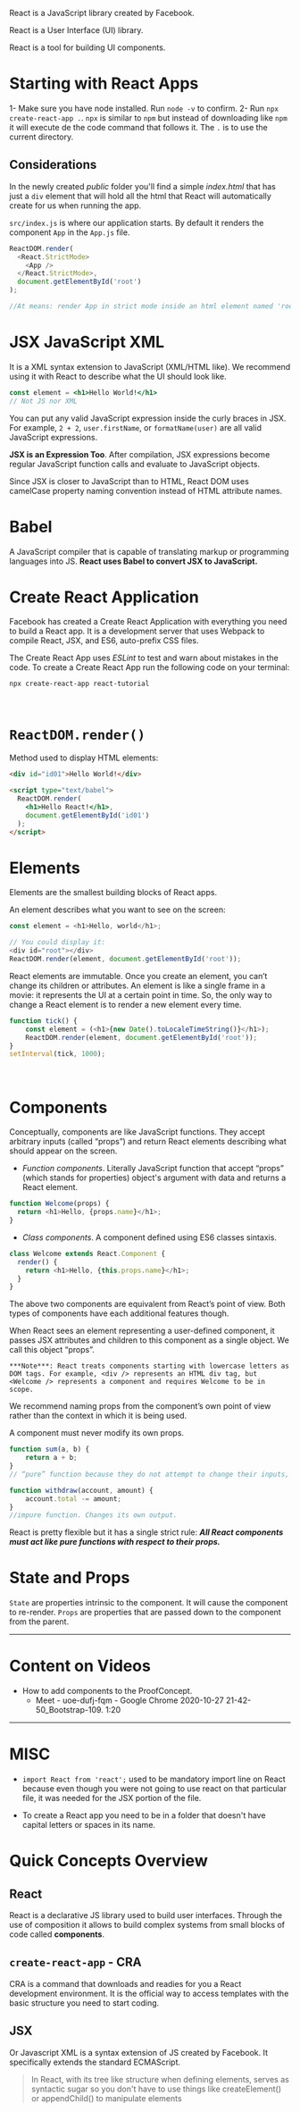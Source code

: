 React is a JavaScript library created by Facebook.

React is a User Interface (UI) library.

React is a tool for building UI components.

# **Starting with React Apps**

1- Make sure you have node installed. Run `node -v` to confirm.
2- Run `npx create-react-app .`. `npx` is similar to `npm` but instead of downloading like `npm` it will execute de the code command that follows it. The `.` is to use the current directory.

## **Considerations**

In the newly created *public* folder you'll find a simple *index.html* that has just a `div` element that will hold all the html that React will automatically create for us when running the app.

`src/index.js` is where our application starts. By default it renders the component `App` in the `App.js` file.
```js
ReactDOM.render(
  <React.StrictMode>
    <App />
  </React.StrictMode>,
  document.getElementById('root')
);

//At means: render App in strict mode inside an html element named 'root'.
```

# **JSX** JavaScript XML

It is a XML syntax extension to JavaScript (XML/HTML like). We recommend using it with React to describe what the UI should look like.
```jsx
const element = <h1>Hello World!</h1>
// Not JS nor XML
```
You can put any valid JavaScript expression inside the curly braces in JSX. For example, `2 + 2`, `user.firstName`, or `formatName(user)` are all valid JavaScript expressions.

**JSX is an Expression Too**. After compilation, JSX expressions become regular JavaScript function calls and evaluate to JavaScript objects.

Since JSX is closer to JavaScript than to HTML, React DOM uses camelCase property naming convention instead of HTML attribute names.

# **Babel**

A JavaScript compiler that is capable of translating markup or programming languages into JS. **React uses Babel to convert JSX to JavaScript.**

# **Create React Application**

Facebook has created a Create React Application with everything you need to build a React app. It is a development server that uses Webpack to compile React, JSX, and ES6, auto-prefix CSS files.

The Create React App uses *ESLint* to test and warn about mistakes in the code. To create a Create React App run the following code on your terminal:
```
npx create-react-app react-tutorial
```
<br>

# **`ReactDOM.render()`**

Method used to display HTML elements:
```html
<div id="id01">Hello World!</div>

<script type="text/babel">
  ReactDOM.render(
    <h1>Hello React!</h1>,
    document.getElementById('id01')
  );
</script>
```

# **Elements**
Elements are the smallest building blocks of React apps.

An element describes what you want to see on the screen:
```js
const element = <h1>Hello, world</h1>;

// You could display it:
<div id="root"></div>
ReactDOM.render(element, document.getElementById('root'));
```

React elements are immutable. Once you create an element, you can’t change its children or attributes. An element is like a single frame in a movie: it represents the UI at a certain point in time. So, the only way to change a React element is to render a new element every time.
```js
function tick() {
    const element = (<h1>{new Date().toLocaleTimeString()}</h1>);
    ReactDOM.render(element, document.getElementById('root'));
}
setInterval(tick, 1000);
```
<br>

# **Components**
Conceptually, components are like JavaScript functions. They accept arbitrary inputs (called “props”) and return React elements describing what should appear on the screen. 

- *Function components*. Literally JavaScript function that accept “props” (which stands for properties) object's argument with data and returns a React element.
```js
function Welcome(props) {
  return <h1>Hello, {props.name}</h1>;
}
```

- *Class components*. A component defined using ES6 classes sintaxis. 
```js
class Welcome extends React.Component {
  render() {
    return <h1>Hello, {this.props.name}</h1>;
  }
}
```

The above two components are equivalent from React’s point of view. Both types of components have each additional features though.

When React sees an element representing a user-defined component, it passes JSX attributes and children to this component as a single object. We call this object “props”.

    ***Note***: React treats components starting with lowercase letters as DOM tags. For example, <div /> represents an HTML div tag, but <Welcome /> represents a component and requires Welcome to be in scope.

We recommend naming props from the component’s own point of view rather than the context in which it is being used.

A component must never modify its own props.
```js
function sum(a, b) {
    return a + b;
}
// “pure” function because they do not attempt to change their inputs, and always return the same result for the same inputs.
```

```js
function withdraw(account, amount) {
    account.total -= amount;
}
//impure function. Changes its own output.
```

React is pretty flexible but it has a single strict rule: ***All React components must act like pure functions with respect to their props.***

# **State and Props**

`State` are properties intrinsic to the component. It will cause the component to re-render. `Props` are properties that are passed down to the component from the parent.

___
# **Content on Videos**

- How to add components to the ProofConcept. 
    - Meet - uoe-dufj-fqm - Google Chrome 2020-10-27 21-42-50_Bootstrap-109. 1:20

___
# MISC

- `import React from 'react';` used to be mandatory import line on React because even though you were not going to use react on that particular file, it was needed for the JSX portion of the file.

- To create a React app you need to be in a folder that doesn't have capital letters or spaces in its name.

# **Quick Concepts Overview**

## **React**

React is a declarative JS library used to build user interfaces. Through the use of composition it allows to build complex systems from small blocks of code called **components**.

## **`create-react-app` - CRA**

CRA is a command that downloads and readies for you a React development environment. It is the official way to access templates with the basic structure you need to start coding.

## **JSX**

Or Javascript XML is a syntax extension of JS created by Facebook. It specifically extends the standard ECMAScript.
 > In React, with its tree like structure when defining elements, serves as syntactic sugar so you don't have to use things like createElement() or appendChild() to manipulate elements